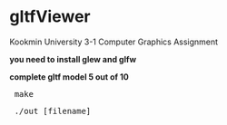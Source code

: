 # gltfViewer
 Kookmin University 3-1 Computer Graphics Assignment

**you need to install glew and glfw** 

**complete gltf model 5 out of 10**

<pre> make </pre>

<pre> ./out [filename] </pre>
